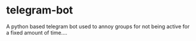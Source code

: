 # telegram-bot

A python based telegram bot used to annoy groups for not 
being active for a fixed amount of time....
